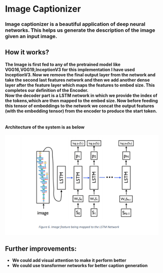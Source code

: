# Image Captionizer
### Image captionizer is a beautiful application of deep neural networks. This helps us generate the description of the image given an input image.<br>

## How it works?
#### The Image is first fed to any of the pretrained model like VGG16,VGG19,InceptionV3 for this implementation I have used InceptionV3. Now we remove the final output layer from the network and take the second last features network and then we add another dense layer after the feature layer which maps the features to embed size. This completes our definition of the Encoder.<br>Now the decoder part is a LSTM network in which we provide the index of the tokens,which are then mapped to the embed size. Now before feeding this tensor of embeddings to the network we concat the output features (with the embedding tensor) from the encoder to produce the start token.
<br/>
<b>
    Architecture of the system is as below<br/>
</br>
<kbd>
<img src = "https://github.com/jenilgandhi2111/Image-Captionizer/blob/master/Assets/Diagram.png">
</kbd>

## Further improvements:
<ul>
<li>We could add visual attention to make it perform better</li>
<li>We could use transformer networks for better caption generation</li>
</ul>